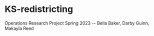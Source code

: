 # KS-redistricting
Operations Research Project Spring 2023 -- Bella Baker, Darby Guinn, Makayla Reed

